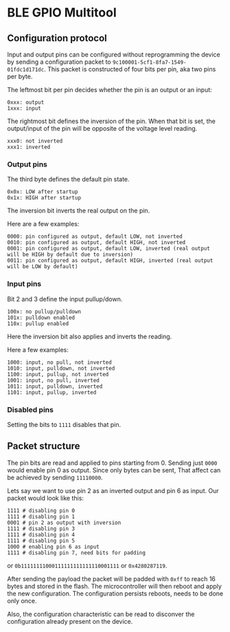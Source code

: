 # BLE GPIO Multitool

## Configuration protocol

Input and output pins can be configured without reprogramming the device by sending a configuration packet to `9c100001-5cf1-8fa7-1549-01fdc1d171dc`.
This packet is constructed of four bits per pin, aka two pins per byte.

The leftmost bit per pin decides whether the pin is an output or an input:
```
0xxx: output
1xxx: input
```

The rightmost bit defines the inversion of the pin.
When that bit is set, the output/input of the pin will be opposite of the voltage level reading.
```
xxx0: not inverted
xxx1: inverted
```

### Output pins
The third byte defines the default pin state.
```
0x0x: LOW after startup
0x1x: HIGH after startup
```
The inversion bit inverts the real output on the pin.

Here are a few examples:
```
0000: pin configured as output, default LOW, not inverted
0010: pin configured as output, default HIGH, not inverted
0001: pin configured as output, default LOW, inverted (real output will be HIGH by default due to inversion)
0011: pin configured as output, default HIGH, inverted (real output will be LOW by default)
```

### Input pins
Bit 2 and 3 define the input pullup/down.
```
100x: no pullup/pulldown
101x: pulldown enabled
110x: pullup enabled
```

Here the inversion bit also applies and inverts the reading.

Here a few examples:
```
1000: input, no pull, not inverted
1010: input, pulldown, not inverted
1100: input, pullup, not inverted
1001: input, no pull, inverted
1011: input, pulldown, inverted
1101: input, pullup, inverted
```

### Disabled pins
Setting the bits to `1111` disables that pin.

## Packet structure
The pin bits are read and applied to pins starting from 0.
Sending just `0000` would enable pin 0 as output.
Since only bytes can be sent, That affect can be achieved by sending `11110000`.

Lets say we want to use pin 2 as an inverted output and pin 6 as input. Our packet would look like this:

```
1111 # disabling pin 0
1111 # disabling pin 1
0001 # pin 2 as output with inversion
1111 # disabling pin 3
1111 # disabling pin 4
1111 # disabling pin 5
1000 # enabling pin 6 as input
1111 # disabling pin 7, need bits for padding
```
or
`0b11111111000111111111111110001111`
or
`0x4280287119`.

After sending the payload the packet will be padded with `0xff` to reach 16 bytes and stored in the flash.
The microcontroller will then reboot and apply the new configuration.
The configuration persists reboots, needs to be done only once.

Also, the configuration characteristic can be read to disconver the configuration already present on the device.